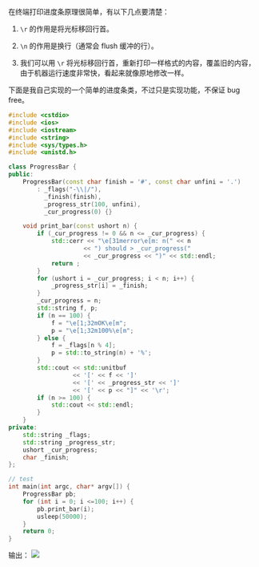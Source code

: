 
在终端打印进度条原理很简单，有以下几点要清楚：

1. `\r` 的作用是将光标移回行首。

2. `\n` 的作用是换行（通常会 flush 缓冲的行）。

3. 我们可以用 `\r` 将光标移回行首，重新打印一样格式的内容，覆盖旧的内容，由于机器运行速度非常快，看起来就像原地修改一样。

下面是我自己实现的一个简单的进度条类，不过只是实现功能，不保证 bug free。

```cpp
#include <cstdio>
#include <ios>
#include <iostream>
#include <string>
#include <sys/types.h>
#include <unistd.h>

class ProgressBar {
public:
    ProgressBar(const char finish = '#', const char unfini = '.')
        : _flags("-\\|/"),
          _finish(finish),
          _progress_str(100, unfini),
          _cur_progress(0) {}

    void print_bar(const ushort n) {
        if (_cur_progress != 0 && n <= _cur_progress) {
            std::cerr << "\e[31merror\e[m: n(" << n 
                     << ") should > _cur_progress(" 
                     << _cur_progress << ")" << std::endl; 
            return ;
        }
        for (ushort i = _cur_progress; i < n; i++) {
            _progress_str[i] = _finish;
        }
        _cur_progress = n;
        std::string f, p;
        if (n == 100) {
            f = "\e[1;32mOK\e[m";
            p = "\e[1;32m100%\e[m";
        } else {
            f = _flags[n % 4];
            p = std::to_string(n) + '%';
        }
        std::cout << std::unitbuf
                  << '[' << f << ']'
                  << '[' << _progress_str << ']'
                  << '[' << p << "]" << '\r';
        if (n >= 100) {
            std::cout << std::endl;
        }
    }
private:
    std::string _flags;
    std::string _progress_str;
    ushort _cur_progress;
    char _finish;
};

// test
int main(int argc, char* argv[]) {
    ProgressBar pb;
    for (int i = 0; i <=100; i++) {
        pb.print_bar(i);
        usleep(50000);
    }
    return 0;
}
```

输出：
![](https://gukaifeng.cn/posts/linux-cc-shi-xian-zhong-duan-jin-du-tiao/linux-cc-shi-xian-zhong-duan-jin-du-tiao_1.gif)

